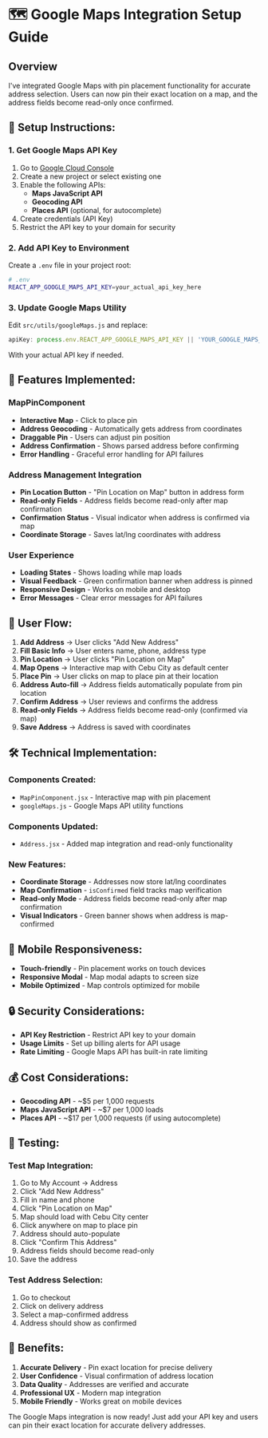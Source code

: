 # 🗺️ Google Maps Integration Setup Guide

## Overview
I've integrated Google Maps with pin placement functionality for accurate address selection. Users can now pin their exact location on a map, and the address fields become read-only once confirmed.

## 🚀 **Setup Instructions:**

### 1. **Get Google Maps API Key**
1. Go to [Google Cloud Console](https://console.cloud.google.com/google/maps-apis)
2. Create a new project or select existing one
3. Enable the following APIs:
   - **Maps JavaScript API**
   - **Geocoding API**
   - **Places API** (optional, for autocomplete)
4. Create credentials (API Key)
5. Restrict the API key to your domain for security

### 2. **Add API Key to Environment**
Create a `.env` file in your project root:
```bash
# .env
REACT_APP_GOOGLE_MAPS_API_KEY=your_actual_api_key_here
```

### 3. **Update Google Maps Utility**
Edit `src/utils/googleMaps.js` and replace:
```javascript
apiKey: process.env.REACT_APP_GOOGLE_MAPS_API_KEY || 'YOUR_GOOGLE_MAPS_API_KEY',
```
With your actual API key if needed.

## 🎯 **Features Implemented:**

### **MapPinComponent**
- **Interactive Map** - Click to place pin
- **Address Geocoding** - Automatically gets address from coordinates
- **Draggable Pin** - Users can adjust pin position
- **Address Confirmation** - Shows parsed address before confirming
- **Error Handling** - Graceful error handling for API failures

### **Address Management Integration**
- **Pin Location Button** - "Pin Location on Map" button in address form
- **Read-only Fields** - Address fields become read-only after map confirmation
- **Confirmation Status** - Visual indicator when address is confirmed via map
- **Coordinate Storage** - Saves lat/lng coordinates with address

### **User Experience**
- **Loading States** - Shows loading while map loads
- **Visual Feedback** - Green confirmation banner when address is pinned
- **Responsive Design** - Works on mobile and desktop
- **Error Messages** - Clear error messages for API failures

## 🔄 **User Flow:**

1. **Add Address** → User clicks "Add New Address"
2. **Fill Basic Info** → User enters name, phone, address type
3. **Pin Location** → User clicks "Pin Location on Map"
4. **Map Opens** → Interactive map with Cebu City as default center
5. **Place Pin** → User clicks on map to place pin at their location
6. **Address Auto-fill** → Address fields automatically populate from pin location
7. **Confirm Address** → User reviews and confirms the address
8. **Read-only Fields** → Address fields become read-only (confirmed via map)
9. **Save Address** → Address is saved with coordinates

## 🛠 **Technical Implementation:**

### **Components Created:**
- `MapPinComponent.jsx` - Interactive map with pin placement
- `googleMaps.js` - Google Maps API utility functions

### **Components Updated:**
- `Address.jsx` - Added map integration and read-only functionality

### **New Features:**
- **Coordinate Storage** - Addresses now store lat/lng coordinates
- **Map Confirmation** - `isConfirmed` field tracks map verification
- **Read-only Mode** - Address fields become read-only after map confirmation
- **Visual Indicators** - Green banner shows when address is map-confirmed

## 📱 **Mobile Responsiveness:**
- **Touch-friendly** - Pin placement works on touch devices
- **Responsive Modal** - Map modal adapts to screen size
- **Mobile Optimized** - Map controls optimized for mobile

## 🔒 **Security Considerations:**
- **API Key Restriction** - Restrict API key to your domain
- **Usage Limits** - Set up billing alerts for API usage
- **Rate Limiting** - Google Maps API has built-in rate limiting

## 💰 **Cost Considerations:**
- **Geocoding API** - ~$5 per 1,000 requests
- **Maps JavaScript API** - ~$7 per 1,000 loads
- **Places API** - ~$17 per 1,000 requests (if using autocomplete)

## 🧪 **Testing:**

### **Test Map Integration:**
1. Go to My Account → Address
2. Click "Add New Address"
3. Fill in name and phone
4. Click "Pin Location on Map"
5. Map should load with Cebu City center
6. Click anywhere on map to place pin
7. Address should auto-populate
8. Click "Confirm This Address"
9. Address fields should become read-only
10. Save the address

### **Test Address Selection:**
1. Go to checkout
2. Click on delivery address
3. Select a map-confirmed address
4. Address should show as confirmed

## 🎉 **Benefits:**

1. **Accurate Delivery** - Pin exact location for precise delivery
2. **User Confidence** - Visual confirmation of address location
3. **Data Quality** - Addresses are verified and accurate
4. **Professional UX** - Modern map integration
5. **Mobile Friendly** - Works great on mobile devices

The Google Maps integration is now ready! Just add your API key and users can pin their exact location for accurate delivery addresses.



